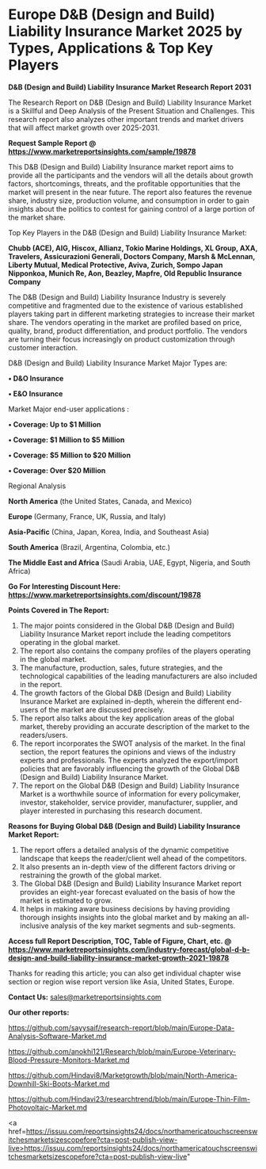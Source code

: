 # Europe D&B (Design and Build) Liability Insurance Market 2025 by Types, Applications & Top Key Players

<strong>D&B (Design and Build) Liability Insurance Market Research Report 2031</strong>

The Research Report on D&B (Design and Build) Liability Insurance Market is a Skillful and Deep Analysis of the Present Situation and Challenges. This research report also analyzes other important trends and market drivers that will affect market growth over 2025-2031.

<strong>Request Sample Report @ <a href=https://www.marketreportsinsights.com/sample/19878>https://www.marketreportsinsights.com/sample/19878</a></strong>

This D&B (Design and Build) Liability Insurance market report aims to provide all the participants and the vendors will all the details about growth factors, shortcomings, threats, and the profitable opportunities that the market will present in the near future. The report also features the revenue share, industry size, production volume, and consumption in order to gain insights about the politics to contest for gaining control of a large portion of the market share.

Top Key Players in the D&B (Design and Build) Liability Insurance Market:

<strong>Chubb (ACE), AIG, Hiscox, Allianz, Tokio Marine Holdings, XL Group, AXA, Travelers, Assicurazioni Generali, Doctors Company, Marsh & McLennan, Liberty Mutual, Medical Protective, Aviva, Zurich, Sompo Japan Nipponkoa, Munich Re, Aon, Beazley, Mapfre, Old Republic Insurance Company</strong>

The D&B (Design and Build) Liability Insurance Industry is severely competitive and fragmented due to the existence of various established players taking part in different marketing strategies to increase their market share. The vendors operating in the market are profiled based on price, quality, brand, product differentiation, and product portfolio. The vendors are turning their focus increasingly on product customization through customer interaction.

D&B (Design and Build) Liability Insurance Market Major Types are:

<strong>• D&O Insurance

• E&O Insurance</strong>

Market Major end-user applications :

<strong>• Coverage: Up to $1 Million

• Coverage: $1 Million to $5 Million

• Coverage: $5 Million to $20 Million

• Coverage: Over $20 Million</strong>

Regional Analysis

</u><strong><b>North America</b></strong> (the United States, Canada, and Mexico)

<strong><b>Europe </b></strong>(Germany, France, UK, Russia, and Italy)

<strong><b>Asia-Pacific</b></strong> (China, Japan, Korea, India, and Southeast Asia)

<strong><b>South America</b></strong> (Brazil, Argentina, Colombia, etc.)

<strong><b>The Middle East and Africa</b></strong> (Saudi Arabia, UAE, Egypt, Nigeria, and South Africa)

<strong>Go For Interesting Discount Here: <a href=https://www.marketreportsinsights.com/discount/19878>https://www.marketreportsinsights.com/discount/19878</a></strong>

<strong>Points Covered in The Report:</strong>
<ol>
  <li>The major points considered in the Global D&B (Design and Build) Liability Insurance Market report include the leading competitors operating in the global market.</li>
  <li>The report also contains the company profiles of the players operating in the global market.</li>
  <li>The manufacture, production, sales, future strategies, and the technological capabilities of the leading manufacturers are also included in the report.</li>
  <li>The growth factors of the Global D&B (Design and Build) Liability Insurance Market are explained in-depth, wherein the different end-users of the market are discussed precisely.</li>
  <li>The report also talks about the key application areas of the global market, thereby providing an accurate description of the market to the readers/users.</li>
  <li>The report incorporates the SWOT analysis of the market. In the final section, the report features the opinions and views of the industry experts and professionals. The experts analyzed the export/import policies that are favorably influencing the growth of the Global D&B (Design and Build) Liability Insurance Market.</li>
  <li>The report on the Global D&B (Design and Build) Liability Insurance Market is a worthwhile source of information for every policymaker, investor, stakeholder, service provider, manufacturer, supplier, and player interested in purchasing this research document.</li>
</ol>
<strong>Reasons for Buying Global D&B (Design and Build) Liability Insurance Market Report:</strong>

<ol>
  <li>The report offers a detailed analysis of the dynamic competitive landscape that keeps the reader/client well ahead of the competitors.</li>
  <li>It also presents an in-depth view of the different factors driving or restraining the growth of the global market.</li>
  <li>The Global D&B (Design and Build) Liability Insurance Market report provides an eight-year forecast evaluated on the basis of how the market is estimated to grow.</li>
  <li>It helps in making aware business decisions by having providing thorough insights insights into the global market and by making an all-inclusive analysis of the key market segments and sub-segments.</li>
</ol>
<strong>Access full Report Description, TOC, Table of Figure, Chart, etc. @ <a href=https://www.marketreportsinsights.com/industry-forecast/global-d-b-design-and-build-liability-insurance-market-growth-2021-19878>https://www.marketreportsinsights.com/industry-forecast/global-d-b-design-and-build-liability-insurance-market-growth-2021-19878</a></strong>


Thanks for reading this article; you can also get individual chapter wise section or region wise report version like Asia, United States, Europe.

<strong>Contact Us:</strong>
sales@marketreportsinsights.com

<strong>Our other reports:</strong>

<a href=https://github.com/sayysaif/research-report/blob/main/Europe-Data-Analysis-Software-Market.md>https://github.com/sayysaif/research-report/blob/main/Europe-Data-Analysis-Software-Market.md</a>

<a href=https://github.com/anokhi121/Research/blob/main/Europe-Veterinary-Blood-Pressure-Monitors-Market.md>https://github.com/anokhi121/Research/blob/main/Europe-Veterinary-Blood-Pressure-Monitors-Market.md</a>

<a href=https://github.com/Hindavi8/Marketgrowth/blob/main/North-America-Downhill-Ski-Boots-Market.md>https://github.com/Hindavi8/Marketgrowth/blob/main/North-America-Downhill-Ski-Boots-Market.md</a>

<a href=https://github.com/Hindavi23/researchtrend/blob/main/Europe-Thin-Film-Photovoltaic-Market.md>https://github.com/Hindavi23/researchtrend/blob/main/Europe-Thin-Film-Photovoltaic-Market.md</a>

<a href=https://issuu.com/reportsinsights24/docs/northamericatouchscreenswitchesmarketsizescopefore?cta=post-publish-view-live>https://issuu.com/reportsinsights24/docs/northamericatouchscreenswitchesmarketsizescopefore?cta=post-publish-view-live</a>"
